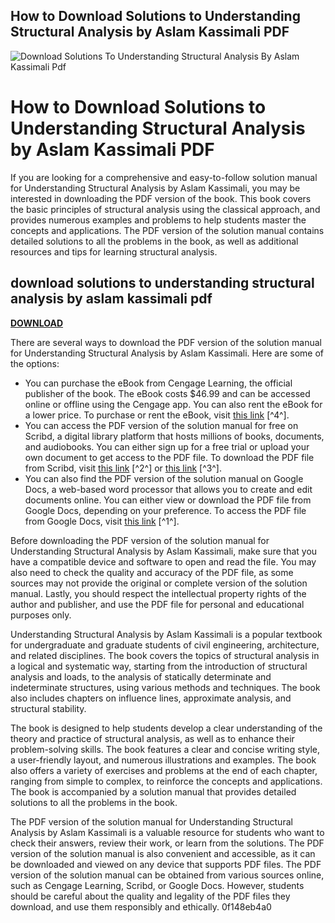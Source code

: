 ## How to Download Solutions to Understanding Structural Analysis by Aslam Kassimali PDF

 
![Download Solutions To Understanding Structural Analysis By Aslam Kassimali Pdf](https://a.academia-assets.com/images/open-graph-icons/fb-book.gif)

 
# How to Download Solutions to Understanding Structural Analysis by Aslam Kassimali PDF
 
If you are looking for a comprehensive and easy-to-follow solution manual for Understanding Structural Analysis by Aslam Kassimali, you may be interested in downloading the PDF version of the book. This book covers the basic principles of structural analysis using the classical approach, and provides numerous examples and problems to help students master the concepts and applications. The PDF version of the solution manual contains detailed solutions to all the problems in the book, as well as additional resources and tips for learning structural analysis.
 
## download solutions to understanding structural analysis by aslam kassimali pdf


[**DOWNLOAD**](https://www.google.com/url?q=https%3A%2F%2Fbytlly.com%2F2tKDJh&sa=D&sntz=1&usg=AOvVaw1E5hfVe5u6BiFG6C90JLeh)

 
There are several ways to download the PDF version of the solution manual for Understanding Structural Analysis by Aslam Kassimali. Here are some of the options:
 
- You can purchase the eBook from Cengage Learning, the official publisher of the book. The eBook costs $46.99 and can be accessed online or offline using the Cengage app. You can also rent the eBook for a lower price. To purchase or rent the eBook, visit [this link](https://www.cengage.com/c/structural-analysis-6e-kassimali/9780357030974PF/) [^4^].
- You can access the PDF version of the solution manual for free on Scribd, a digital library platform that hosts millions of books, documents, and audiobooks. You can either sign up for a free trial or upload your own document to get access to the PDF file. To download the PDF file from Scribd, visit [this link](https://www.scribd.com/document/369202960/Structural-Analysis-5th-Edition-Aslam-Kassimali-Solutions-Manual) [^2^] or [this link](https://www.scribd.com/document/378878614/Structural-Analysis-5th-Edition-Aslam-Kassimali-Solutions-Manual) [^3^].
- You can also find the PDF version of the solution manual on Google Docs, a web-based word processor that allows you to create and edit documents online. You can either view or download the PDF file from Google Docs, depending on your preference. To access the PDF file from Google Docs, visit [this link](https://docs.google.com/viewer?a=v&pid=sites&srcid=ZGVmYXVsdGRvbWFpbnxzdHJ1Y3R1cmFsZW5naW5lZXJzMjAxNDE2fGd4OjU4Yjg4ODFlMzM4MTk1NA) [^1^].

Before downloading the PDF version of the solution manual for Understanding Structural Analysis by Aslam Kassimali, make sure that you have a compatible device and software to open and read the file. You may also need to check the quality and accuracy of the PDF file, as some sources may not provide the original or complete version of the solution manual. Lastly, you should respect the intellectual property rights of the author and publisher, and use the PDF file for personal and educational purposes only.
  
Understanding Structural Analysis by Aslam Kassimali is a popular textbook for undergraduate and graduate students of civil engineering, architecture, and related disciplines. The book covers the topics of structural analysis in a logical and systematic way, starting from the introduction of structural analysis and loads, to the analysis of statically determinate and indeterminate structures, using various methods and techniques. The book also includes chapters on influence lines, approximate analysis, and structural stability.
 
The book is designed to help students develop a clear understanding of the theory and practice of structural analysis, as well as to enhance their problem-solving skills. The book features a clear and concise writing style, a user-friendly layout, and numerous illustrations and examples. The book also offers a variety of exercises and problems at the end of each chapter, ranging from simple to complex, to reinforce the concepts and applications. The book is accompanied by a solution manual that provides detailed solutions to all the problems in the book.
 
The PDF version of the solution manual for Understanding Structural Analysis by Aslam Kassimali is a valuable resource for students who want to check their answers, review their work, or learn from the solutions. The PDF version of the solution manual is also convenient and accessible, as it can be downloaded and viewed on any device that supports PDF files. The PDF version of the solution manual can be obtained from various sources online, such as Cengage Learning, Scribd, or Google Docs. However, students should be careful about the quality and legality of the PDF files they download, and use them responsibly and ethically.
 0f148eb4a0

